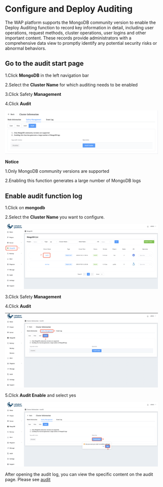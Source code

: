 # Configure and Deploy Auditing

The WAP platform supports the MongoDB community version to enable the Deploy Auditing function to record key information in detail, including user operations, request methods, cluster operations, user logins and other important content. These records provide administrators with a comprehensive data view to promptly identify any potential security risks or abnormal behaviors.

## Go to the audit start page

1.Click **MongoDB** in the left navigation bar

2.Select the **Cluster Name** for which auditing needs to be enabled

3.Click Safety **Management**

4.Click **Audit**

![ConfigureandDeployAuditing](../../../images/whaleal-platform-Images/08-security/ConfigureandDeployAuditing.png)

**Notice**

1.Only MongoDB community versions are supported

2.Enabling this function generates a large number of MongoDB logs



## Enable audit function log

1.Click on **mongodb**

2.Select the **Cluster Name** you want to configure.

![05-ConfigureandDeployAuditing](../../../images/whaleal-platform-Images/08-security/05-ConfigureandDeployAuditing.png)

3.Click Safety **Management**

4.Click **Audit**

![05-ConfigureandDeployAuditing1](../../../images/whaleal-platform-Images/08-security/05-ConfigureandDeployAuditing1.png)

5.Click **Audit Enable** and select yes

![05-ConfigureandDeployAuditing2](../../../images/whaleal-platform-Images/08-security/05-ConfigureandDeployAuditing2.png)



After opening the audit log, you can view the specific content on the audit page. Please see [audit](../../11-Audit/01-Audit.md)
